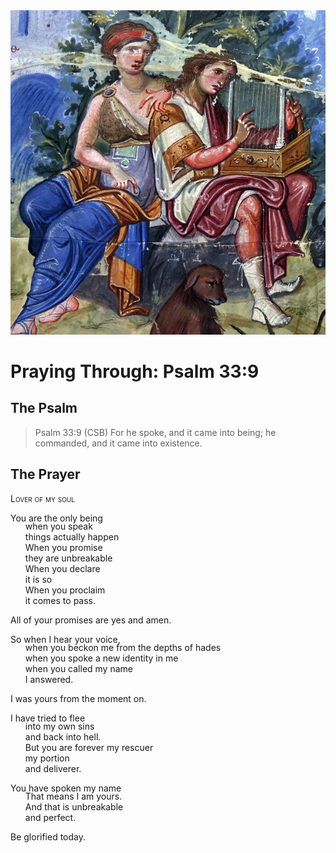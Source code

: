<img class="intro-right" src="../images/art-paris-psalter.jpg">

<style>
  li {list-style-type: none;}
  p + ul {
    margin-top: -18px;
}
</style>

# Praying Through: Psalm 33:9

## The Psalm

>Psalm 33:9 (CSB)   For he spoke, and it came into being; he commanded, and it came into existence.

## The Prayer

<div style="font-variant: small-caps;">Lover of my soul</div>

You are the only being
* when you speak
* things actually happen
* When you promise
* they are unbreakable
* When you declare
* it is so
* When you proclaim
* it comes to pass.

All of your promises are yes and amen.

So when I hear your voice,
* when you beckon me from the depths of hades
* when you spoke a new identity in me
* when you called my name
* I answered.

I was yours from the moment on.

I have tried to flee
* into my own sins
* and back into hell.
* But you are forever my rescuer
* my portion
* and deliverer.

You have spoken my name
* That means I am yours.
* And that is unbreakable
* and perfect.

Be glorified today.
